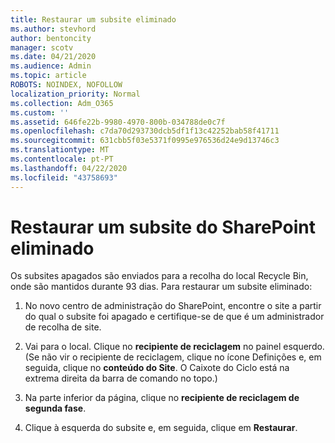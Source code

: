 ```yaml
---
title: Restaurar um subsite eliminado
ms.author: stevhord
author: bentoncity
manager: scotv
ms.date: 04/21/2020
ms.audience: Admin
ms.topic: article
ROBOTS: NOINDEX, NOFOLLOW
localization_priority: Normal
ms.collection: Adm_O365
ms.custom: ''
ms.assetid: 646fe22b-9980-4970-800b-034788de0c7f
ms.openlocfilehash: c7da70d293730dcb5df1f13c42252bab58f41711
ms.sourcegitcommit: 631cbb5f03e5371f0995e976536d24e9d13746c3
ms.translationtype: MT
ms.contentlocale: pt-PT
ms.lasthandoff: 04/22/2020
ms.locfileid: "43758693"
---
```

# <a name="restore-a-deleted-sharepoint-subsite"></a>Restaurar um subsite do SharePoint eliminado

Os subsites apagados são enviados para a recolha do local Recycle Bin, onde são mantidos durante 93 dias. Para restaurar um subsite eliminado:
  
1. No novo centro de administração do SharePoint, encontre o site a partir do qual o subsite foi apagado e certifique-se de que é um administrador de recolha de site. 
    
2. Vai para o local. Clique no **recipiente de reciclagem** no painel esquerdo. (Se não vir o recipiente de reciclagem, clique no ícone Definições e, em seguida, clique no **conteúdo do Site**. O Caixote do Ciclo está na extrema direita da barra de comando no topo.)
    
3. Na parte inferior da página, clique no **recipiente de reciclagem de segunda fase**.
    
4. Clique à esquerda do subsite e, em seguida, clique em **Restaurar**.
    

